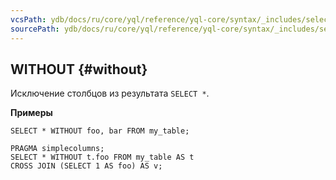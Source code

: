 ```yaml
---
vcsPath: ydb/docs/ru/core/yql/reference/yql-core/syntax/_includes/select/without.md
sourcePath: ydb/docs/ru/core/yql/reference/yql-core/syntax/_includes/select/without.md
---
```

## WITHOUT {#without}

Исключение столбцов из результата `SELECT *`.

**Примеры**

``` yql
SELECT * WITHOUT foo, bar FROM my_table;
```

``` yql
PRAGMA simplecolumns;
SELECT * WITHOUT t.foo FROM my_table AS t
CROSS JOIN (SELECT 1 AS foo) AS v;
```
